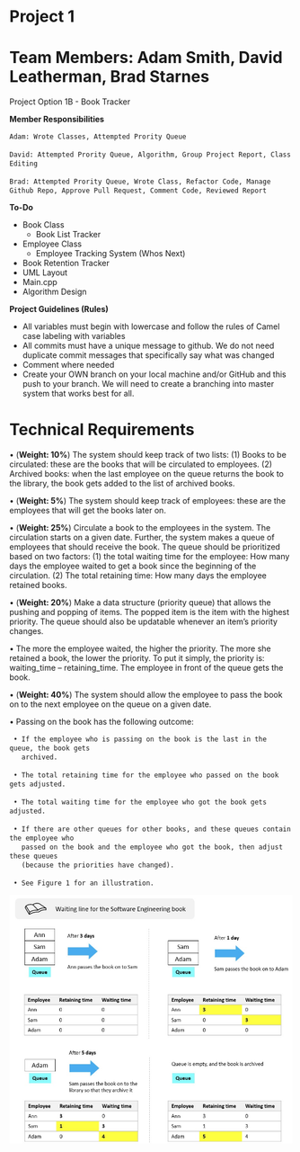 # Project 1
# Team Members: Adam Smith, David Leatherman, Brad Starnes
Project Option 1B - Book Tracker

**Member Responsibilities**

	Adam: Wrote Classes, Attempted Prority Queue
	
	David: Attempted Prority Queue, Algorithm, Group Project Report, Class Editing
	
	Brad: Attempted Prority Queue, Wrote Class, Refactor Code, Manage Github Repo, Approve Pull Request, Comment Code, Reviewed Report
	
**To-Do**

- Book Class
	* Book List Tracker
- Employee Class
	* Employee Tracking System (Whos Next)
- Book Retention Tracker
- UML Layout
- Main.cpp
- Algorithm Design

**Project Guidelines (Rules)**

- All variables must begin with lowercase and follow the rules of Camel case labeling with variables
- All commits must have a unique message to github. We do not need duplicate commit messages that specifically say what was changed
- Comment where needed
- Create your OWN branch on your local machine and/or GitHub and this push to your branch. We will need to create a branching into master system that works best for all.



# Technical Requirements

• (**Weight: 10%**) The system should keep track of two lists: (1) Books to be circulated: these are
the books that will be circulated to employees. (2) Archived books: when the last employee on
the queue returns the book to the library, the book gets added to the list of archived books.

• (**Weight: 5%**) The system should keep track of employees: these are the employees that will get
the books later on.

• (**Weight: 25%**) Circulate a book to the employees in the system. The circulation starts on a given
date. Further, the system makes a queue of employees that should receive the book. The queue
should be prioritized based on two factors: (1) the total waiting time for the employee: How
many days the employee waited to get a book since the beginning of the circulation. (2) The
total retaining time: How many days the employee retained books.

• (**Weight: 20%**) Make a data structure (priority queue) that allows the pushing and popping of
items. The popped item is the item with the highest priority. The queue should also be
updatable whenever an item’s priority changes.

• The more the employee waited, the higher the priority. The more she retained a book, the lower
the priority. To put it simply, the priority is: waiting_time – retaining_time.
The employee in front of the queue gets the book.

• (**Weight: 40%**) The system should allow the employee to pass the book on to the next employee
on the queue on a given date.

• Passing on the book has the following outcome:

     • If the employee who is passing on the book is the last in the queue, the book gets
       archived.
       
     • The total retaining time for the employee who passed on the book gets adjusted.
     
     • The total waiting time for the employee who got the book gets adjusted.
     
     • If there are other queues for other books, and these queues contain the employee who
       passed on the book and the employee who got the book, then adjust these queues
       (because the priorities have changed).
       
     • See Figure 1 for an illustration.
     
     
![alt text](https://github.com/RedGrinGrumbler/cs303-project1/blob/master/fullsizeoutput_521.jpeg)
     
     
